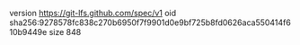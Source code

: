 version https://git-lfs.github.com/spec/v1
oid sha256:9278578fc838c270b6950f7f9901d0e9bf725b8fd0626aca550414f610b9449e
size 848
